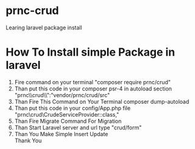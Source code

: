 # prnc-crud
Learing laravel package install
<h1> How To Install simple Package in laravel</h1>
<ol>
<li>Fire command on your terminal "composer require prnc/crud"</li>
<liThis Package Is Store in Your vendor directory</li>
<li>Than put this code in your composer psr-4 in autoload section "prnc\\crud\\":"vendor/prnc/crud/src"</li>
<li>Than Fire This Command on Your Terminal composer dump-autoload</li>
<li>Than put this code in your config/App.php file "prnc\crud\CrudeServiceProvider::class,"</li>
<li>Than Fire Migrate Command For Migration</li>
<li>Than Start Laravel server and url type "crud/form"</li>
<li>Than You Make Simple Insert Update </li>
Thank You

